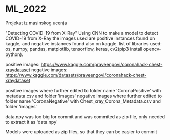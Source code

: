 # ML_2022
Projekat iz masinskog ucenja

"Detecting COVID-19 from X-Ray"
Using CNN to make a model to detect COVID-19 from X-Ray 
the images used are positive instances found on kaggle, and negative instances found also on kaggle.
list of libraries used: os, numpy, pandas, matplotlib, tensorflow, keras, cv2(pip3 install opencv-python).

positive images: https://www.kaggle.com/praveengovi/coronahack-chest-xraydataset
negative images: https://www.kaggle.com/datasets/praveengovi/coronahack-chest-xraydataset

positive images where further edited to folder name 'CoronaPositive' with metadata.csv and folder 'images'
negative images where further edited to folder name 'CoronaNegative' with Chest_xray_Corona_Metadata.csv and folder 'images'

data.npy was too big for commit and was commited as zip file, only needed to extract it as 'data.npy'

Models were uploaded as zip files, so that they can be easier to commit 
